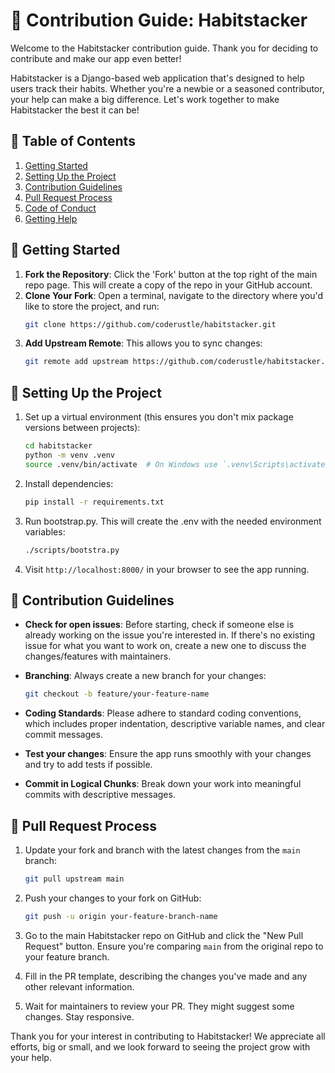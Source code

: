 # 🚀 Contribution Guide: Habitstacker

Welcome to the Habitstacker contribution guide. Thank you for deciding to contribute and make our app even better!

Habitstacker is a Django-based web application that's designed to help users track their habits. Whether you're a newbie or a seasoned contributor, your help can make a big difference. Let's work together to make Habitstacker the best it can be!

## 📖 Table of Contents

1. [Getting Started](#getting-started)
2. [Setting Up the Project](#setting-up-the-project)
3. [Contribution Guidelines](#contribution-guidelines)
4. [Pull Request Process](#pull-request-process)
5. [Code of Conduct](#code-of-conduct)
6. [Getting Help](#getting-help)

## 🌱 Getting Started

1. **Fork the Repository**: Click the 'Fork' button at the top right of the main repo page. This will create a copy of the repo in your GitHub account.
2. **Clone Your Fork**: Open a terminal, navigate to the directory where you'd like to store the project, and run:
    ```bash
    git clone https://github.com/coderustle/habitstacker.git
    ```
3. **Add Upstream Remote**: This allows you to sync changes:
    ```bash
    git remote add upstream https://github.com/coderustle/habitstacker.git
    ```

## 🔧 Setting Up the Project

1. Set up a virtual environment (this ensures you don't mix package versions between projects):
    ```bash
    cd habitstacker
    python -m venv .venv
    source .venv/bin/activate  # On Windows use `.venv\Scripts\activate`
    ```

2. Install dependencies:
    ```bash
    pip install -r requirements.txt
    ```

3. Run bootstrap.py. This will create the .env with the needed environment variables:
    ```bash
    ./scripts/bootstra.py
    ```



5. Visit `http://localhost:8000/` in your browser to see the app running.

## 🌟 Contribution Guidelines

- **Check for open issues**: Before starting, check if someone else is already working on the issue you're interested in. If there's no existing issue for what you want to work on, create a new one to discuss the changes/features with maintainers.
- **Branching**: Always create a new branch for your changes:
    ```bash
    git checkout -b feature/your-feature-name
    ```

- **Coding Standards**: Please adhere to standard coding conventions, which includes proper indentation, descriptive variable names, and clear commit messages.
- **Test your changes**: Ensure the app runs smoothly with your changes and try to add tests if possible.
- **Commit in Logical Chunks**: Break down your work into meaningful commits with descriptive messages.

## 🎉 Pull Request Process

1. Update your fork and branch with the latest changes from the `main` branch:
    ```bash
    git pull upstream main
    ```

2. Push your changes to your fork on GitHub:
    ```bash
    git push -u origin your-feature-branch-name
    ```

3. Go to the main Habitstacker repo on GitHub and click the "New Pull Request" button. Ensure you're comparing `main` from the original repo to your feature branch.
4. Fill in the PR template, describing the changes you've made and any other relevant information.
5. Wait for maintainers to review your PR. They might suggest some changes. Stay responsive.

Thank you for your interest in contributing to Habitstacker! We appreciate all efforts, big or small, and we look forward to seeing the project grow with your help.
